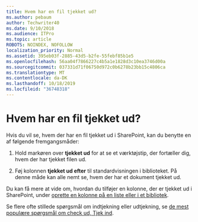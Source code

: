```yaml
---
title: Hvem har en fil tjekket ud?
ms.author: pebaum
author: Techwriter40
ms.date: 9/10/2018
ms.audience: ITPro
ms.topic: article
ROBOTS: NOINDEX, NOFOLLOW
localization_priority: Normal
ms.assetid: 395eb03f-2885-43d5-b2fe-55febf85b1e5
ms.openlocfilehash: 56aa04f7866227c4b5a1e1828d3c10ea3746d00a
ms.sourcegitcommit: 037331d71f06750d972c0b6278b23bb15c4806ca
ms.translationtype: MT
ms.contentlocale: da-DK
ms.lasthandoff: 10/18/2019
ms.locfileid: "36748318"
---
```

# <a name="who-has-a-file-checked-out"></a>Hvem har en fil tjekket ud?

Hvis du vil se, hvem der har en fil tjekket ud i SharePoint, kan du benytte en af følgende fremgangsmåder:
  
1. Hold markøren over **tjekket ud** for at se et værktøjstip, der fortæller dig, hvem der har tjekket filen ud. 
    
2. Føj kolonnen **tjekket ud efter** til standardvisningen i biblioteket. På denne måde kan alle nemt se, hvem der har et dokument tjekket ud. 
    
Du kan få mere at vide om, hvordan du tilføjer en kolonne, der er tjekket ud i SharePoint, under [oprette en kolonne på en liste eller i et bibliotek](https://go.microsoft.com/fwlink/?linkid=2019591). 
  
Se flere ofte stillede spørgsmål om indtjekning eller udtjekning, se [de mest populære spørgsmål om check ud, Tjek ind](https://go.microsoft.com/fwlink/?linkid=2018786).
  

